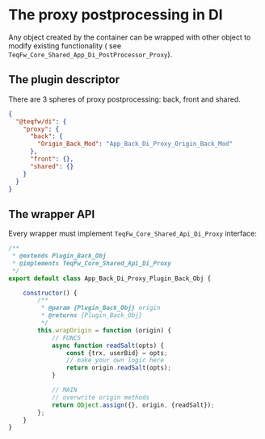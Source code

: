 # The proxy postprocessing in DI

Any object created by the container can be wrapped with other object to modify existing functionality (
see `TeqFw_Core_Shared_App_Di_PostProcessor_Proxy`).

## The plugin descriptor

There are 3 spheres of proxy postprocessing: back, front and shared.

```json
{
  "@teqfw/di": {
    "proxy": {
      "back": {
        "Origin_Back_Mod": "App_Back_Di_Proxy_Origin_Back_Mod"
      },
      "front": {},
      "shared": {}
    }
  }
}
```

## The wrapper API

Every wrapper must implement `TeqFw_Core_Shared_Api_Di_Proxy` interface:

```js
/**
 * @extends Plugin_Back_Obj
 * @implements TeqFw_Core_Shared_Api_Di_Proxy
 */
export default class App_Back_Di_Proxy_Plugin_Back_Obj {

    constructor() {
        /**
         * @param {Plugin_Back_Obj} origin
         * @returns {Plugin_Back_Obj}
         */
        this.wrapOrigin = function (origin) {
            // FUNCS
            async function readSalt(opts) {
                const {trx, userBid} = opts;
                // make your own logic here
                return origin.readSalt(opts);
            }

            // MAIN
            // overwrite origin methods
            return Object.assign({}, origin, {readSalt});
        };
    }
}
```